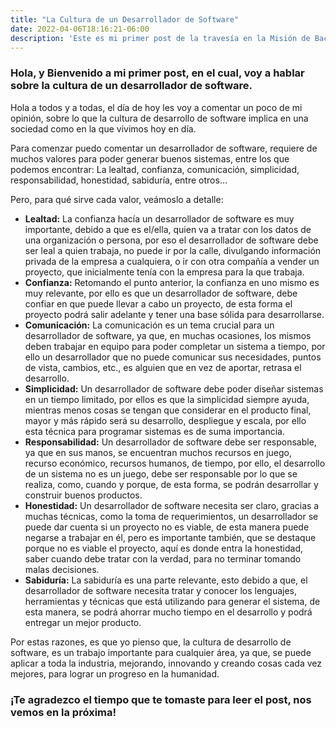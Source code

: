 ```yaml
---
title: "La Cultura de un Desarrollador de Software"
date: 2022-04-06T18:16:21-06:00
description: 'Este es mi primer post de la travesía en la Misión de Backend con Node JS de Launch X.'
---
```


### Hola, y Bienvenido a mi primer post, en el cual, voy a hablar sobre la cultura de un desarrollador de software.

Hola a todos y a todas, el día de hoy les voy a comentar un poco de mi opinión, sobre lo que la cultura de desarrollo de software implica en una sociedad como en la que vivimos hoy en día.

Para comenzar puedo comentar un desarrollador de software, requiere de muchos valores para poder generar buenos sistemas, entre los que podemos encontrar: La lealtad, confianza, comunicación, simplicidad, responsabilidad, honestidad, sabiduría, entre otros...

Pero, para qué sirve cada valor, veámoslo a detalle:

- **Lealtad:** La confianza hacía un desarrollador de software es muy importante, debido a que es el/ella, quien va a tratar con los datos de una organización o persona, por eso el desarrollador de software debe ser leal a quien trabaja, no puede ir por la calle, divulgando información privada de la empresa a cualquiera, o ir con otra compañía a vender un proyecto, que inicialmente tenía con la empresa para la que trabaja.
- **Confianza:** Retomando el punto anterior, la confianza en uno mismo es muy relevante, por ello es que un desarrollador de software, debe confiar en que puede llevar a cabo un proyecto, de esta forma el proyecto podrá salir adelante y tener una base sólida para desarrollarse.
- **Comunicación:** La comunicación es un tema crucial para un desarrollador de software, ya que, en muchas ocasiones, los mismos deben trabajar en equipo para poder completar un sistema a tiempo, por ello un desarrollador que no puede comunicar sus necesidades, puntos de vista, cambios, etc., es alguien que en vez de aportar, retrasa el desarrollo.
- **Simplicidad:** Un desarrollador de software debe poder diseñar sistemas en un tiempo limitado, por ellos es que la simplicidad siempre ayuda, mientras menos cosas se tengan que considerar en el producto final, mayor y más rápido será su desarrollo, despliegue y escala, por ello esta técnica para programar sistemas es de suma importancia.
- **Responsabilidad:** Un desarrollador de software debe ser responsable, ya que en sus manos, se encuentran muchos recursos en juego, recurso económico, recursos humanos, de tiempo, por ello, el desarrollo de un sistema no es un juego, debe ser responsable por lo que se realiza, como, cuando y porque, de esta forma, se podrán desarrollar y construir buenos productos.
- **Honestidad:** Un desarrollador de software necesita ser claro, gracias a muchas técnicas, como la toma de requerimientos, un desarrollador se puede dar cuenta si un proyecto no es viable, de esta manera puede negarse a trabajar en él, pero es importante también, que se destaque porque no es viable el proyecto, aquí es donde entra la honestidad, saber cuando debe tratar con la verdad, para no terminar tomando malas decisiones.
- **Sabiduría:** La sabiduría es una parte relevante, esto debido a que, el desarrollador de software necesita tratar y conocer los lenguajes, herramientas y técnicas que está utilizando para generar el sistema, de esta manera, se podrá ahorrar mucho tiempo en el desarrollo y podrá entregar un mejor producto.

Por estas razones, es que yo pienso que, la cultura de desarrollo de software, es un trabajo importante para cualquier área, ya que, se puede aplicar a toda la industria, mejorando, innovando y creando cosas cada vez mejores, para lograr un progreso en la humanidad.

### ¡Te agradezco el tiempo que te tomaste para leer el post, nos vemos en la próxima!
